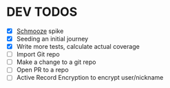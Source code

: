 # DEV TODOS

- [x] [Schmooze](https://github.com/Shopify/schmooze) spike
- [x] Seeding an initial journey
- [x] Write more tests, calculate actual coverage
- [ ] Import Git repo
- [ ] Make a change to a git repo
- [ ] Open PR to a repo
- [ ] Active Record Encryption to encrypt user/nickname
